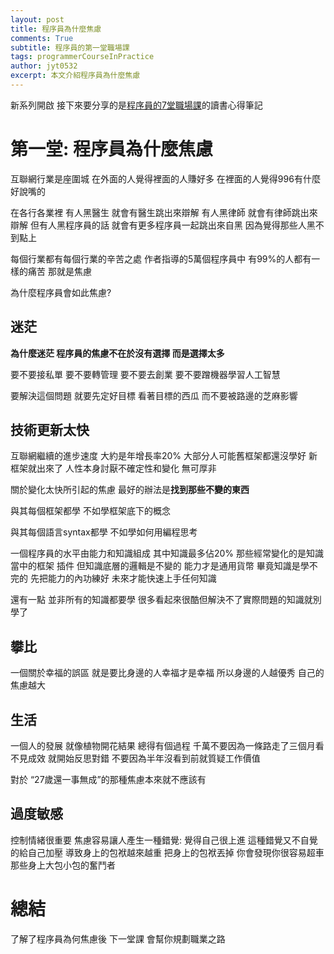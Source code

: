 ```yaml
---
layout: post
title: 程序員為什麼焦慮
comments: True 
subtitle: 程序員的第一堂職場課
tags: programmerCourseInPractice
author: jyt0532
excerpt: 本文介紹程序員為什麼焦慮
---
```


新系列開啟 接下來要分享的是[程序員的7堂職場課](https://www.books.com.tw/products/CN11714511)的讀書心得筆記



# 第一堂: 程序員為什麼焦慮

互聯網行業是座圍城 在外面的人覺得裡面的人賺好多 在裡面的人覺得996有什麼好說嘴的

在各行各業裡 有人黑醫生 就會有醫生跳出來辯解 有人黑律師 就會有律師跳出來辯解 但有人黑程序員的話 就會有更多程序員一起跳出來自黑 因為覺得那些人黑不到點上

每個行業都有每個行業的辛苦之處 作者指導的5萬個程序員中 有99%的人都有一樣的痛苦 那就是焦慮

為什麼程序員會如此焦慮?


## 迷茫 

**為什麼迷茫 程序員的焦慮不在於沒有選擇 而是選擇太多**

要不要接私單 要不要轉管理 要不要去創業 要不要蹭機器學習人工智慧

要解決這個問題 就要先定好目標 看著目標的西瓜 而不要被路邊的芝麻影響

## 技術更新太快

互聯網繼續的進步速度 大約是年增長率20% 大部分人可能舊框架都還沒學好 新框架就出來了 人性本身討厭不確定性和變化 無可厚非

關於變化太快所引起的焦慮 最好的辦法是**找到那些不變的東西**

與其每個框架都學 不如學框架底下的概念

與其每個語言syntax都學 不如學如何用編程思考

一個程序員的水平由能力和知識組成 其中知識最多佔20% 那些經常變化的是知識當中的框架 插件 但知識底層的邏輯是不變的
能力才是通用貨幣 畢竟知識是學不完的 先把能力的內功練好 未來才能快速上手任何知識

還有一點 並非所有的知識都要學 很多看起來很酷但解決不了實際問題的知識就別學了

## 攀比

一個關於幸福的誤區 就是要比身邊的人幸福才是幸福 所以身邊的人越優秀 自己的焦慮越大

## 生活

一個人的發展 就像植物開花結果 總得有個過程 千萬不要因為一條路走了三個月看不見成效 就開始反思對錯 不要因為半年沒看到前就質疑工作價值

對於 “27歲還一事無成”的那種焦慮本來就不應該有

## 過度敏感

控制情緒很重要 焦慮容易讓人產生一種錯覺: 覺得自己很上進 這種錯覺又不自覺的給自己加壓 導致身上的包袱越來越重 把身上的包袱丟掉 你會發現你很容易超車那些身上大包小包的奮鬥者


# 總結

了解了程序員為何焦慮後 下一堂課 會幫你規劃職業之路





